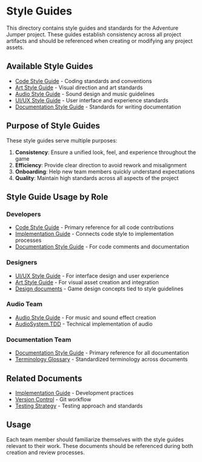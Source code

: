 # Style Guides

This directory contains style guides and standards for the Adventure Jumper project. These guides establish consistency across all project artifacts and should be referenced when creating or modifying any project assets.

## Available Style Guides

- [Code Style Guide](CodeStyle.md) - Coding standards and conventions
- [Art Style Guide](ArtStyle.md) - Visual direction and art standards
- [Audio Style Guide](AudioStyle.md) - Sound design and music guidelines
- [UI/UX Style Guide](UI_UX_Style.md) - User interface and experience standards
- [Documentation Style Guide](DocumentationStyle.md) - Standards for writing documentation

## Purpose of Style Guides

These style guides serve multiple purposes:

1. **Consistency**: Ensure a unified look, feel, and experience throughout the game
2. **Efficiency**: Provide clear direction to avoid rework and misalignment
3. **Onboarding**: Help new team members quickly understand expectations
4. **Quality**: Maintain high standards across all aspects of the project

## Style Guide Usage by Role

### Developers
- [Code Style Guide](CodeStyle.md) - Primary reference for all code contributions
- [Implementation Guide](../03_Development_Process/ImplementationGuide.md) - Connects code style to implementation processes
- [Documentation Style Guide](DocumentationStyle.md) - For code comments and documentation

### Designers
- [UI/UX Style Guide](UI_UX_Style.md) - For interface design and user experience
- [Art Style Guide](ArtStyle.md) - For visual asset creation and integration
- [Design documents](../01_Game_Design) - Game design concepts tied to style guidelines

### Audio Team
- [Audio Style Guide](AudioStyle.md) - For music and sound effect creation
- [AudioSystem.TDD](../02_Technical_Design/TDD/AudioSystem.TDD.md) - Technical implementation of audio

### Documentation Team
- [Documentation Style Guide](DocumentationStyle.md) - Primary reference for all documentation
- [Terminology Glossary](../Terminology_Glossary.md) - Standardized terminology across documents

## Related Documents

- [Implementation Guide](../03_Development_Process/ImplementationGuide.md) - Development practices
- [Version Control](../03_Development_Process/VersionControl.md) - Git workflow
- [Testing Strategy](../03_Development_Process/TestingStrategy.md) - Testing approach and standards

## Usage

Each team member should familiarize themselves with the style guides relevant to their work. These documents should be referenced during both creation and review processes.
